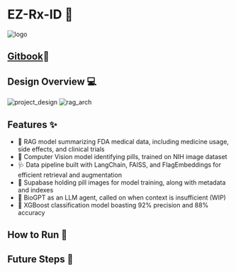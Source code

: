 # EZ-Rx-ID 💊
![logo](https://github.com/Jguan10/EZ-Rx-ID/blob/main/display_images/ChatGPT%20Image%20Mar%2031%2C%202025%2C%2010_08_54%20PM.png)

## [Gitbook](https://jasons-organization-58.gitbook.io/rx_id)📖


## Design Overview 💻
![project_design](https://github.com/Jguan10/EZ-Rx-ID/blob/main/display_images/Project_Design.PNG)
![rag_arch](https://github.com/Jguan10/EZ-Rx-ID/blob/main/display_images/RAG_System_Design.PNG)

## Features ✨
- 🥼 RAG model summarizing FDA medical data, including medicine usage, side effects, and clinical trials
- 🤖 Computer Vision model identifying pills, trained on NIH image dataset
- 🩺 Data pipeline built with LangChain, FAISS, and FlagEmbeddings for efficient retrieval and augmentation
- 🧬 Supabase holding pill images for model training, along with metadata and indexes
- 🧫 BioGPT as an LLM agent, called on when context is insufficient (WIP)
- 🔬 XGBoost classification model boasting 92% precision and 88% accuracy

## How to Run 🚀

## Future Steps 🔧

